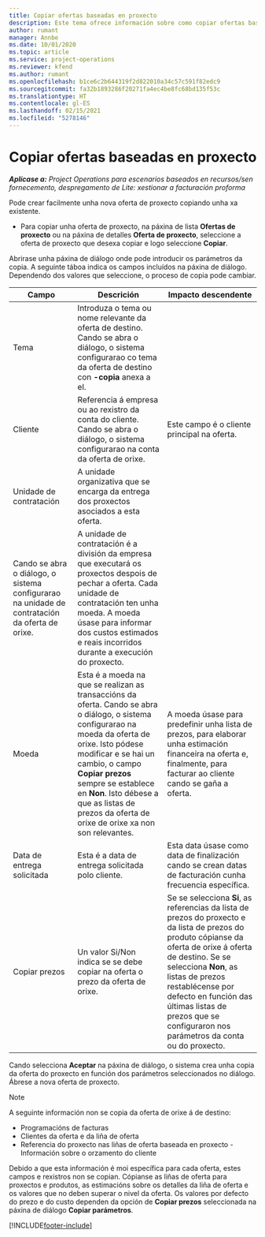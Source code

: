 ```yaml
---
title: Copiar ofertas baseadas en proxecto
description: Este tema ofrece información sobre como copiar ofertas baseadas en proxecto en Project Operations.
author: rumant
manager: Annbe
ms.date: 10/01/2020
ms.topic: article
ms.service: project-operations
ms.reviewer: kfend
ms.author: rumant
ms.openlocfilehash: b1ce6c2b644319f2d822010a34c57c591f82edc9
ms.sourcegitcommit: fa32b1893286f20271fa4ec4be8fc68bd135f53c
ms.translationtype: HT
ms.contentlocale: gl-ES
ms.lasthandoff: 02/15/2021
ms.locfileid: "5278146"
---
```

# <a name="copy-project-based-quotes"></a>Copiar ofertas baseadas en proxecto

_**Aplícase a:** Project Operations para escenarios baseados en recursos/sen fornecemento, despregamento de Lite: xestionar a facturación proforma_

Pode crear facilmente unha nova oferta de proxecto copiando unha xa existente. 

- Para copiar unha oferta de proxecto, na páxina de lista **Ofertas de proxecto** ou na páxina de detalles **Oferta de proxecto**, seleccione a oferta de proxecto que desexa copiar e logo seleccione **Copiar**.

Abrirase unha páxina de diálogo onde pode introducir os parámetros da copia. A seguinte táboa indica os campos incluídos na páxina de diálogo. Dependendo dos valores que seleccione, o proceso de copia pode cambiar.

| **Campo** | **Descrición** | **Impacto descendente** |
| --- | --- | --- |
| Tema | Introduza o tema ou nome relevante da oferta de destino. Cando se abra o diálogo, o sistema configurarao co tema da oferta de destino con **-copia** anexa a el. | |
| Cliente | Referencia á empresa ou ao rexistro da conta do cliente. Cando se abra o diálogo, o sistema configurarao na conta da oferta de orixe. | Este campo é o cliente principal na oferta. |
| Unidade de contratación | A unidade organizativa que se encarga da entrega dos proxectos asociados a esta oferta.
Cando se abra o diálogo, o sistema configurarao na unidade de contratación da oferta de orixe. | A unidade de contratación é a división da empresa que executará os proxectos despois de pechar a oferta. Cada unidade de contratación ten unha moeda. A moeda úsase para informar dos custos estimados e reais incorridos durante a execución do proxecto. |
| Moeda | Esta é a moeda na que se realizan as transaccións da oferta. Cando se abra o diálogo, o sistema configurarao na moeda da oferta de orixe. Isto pódese modificar e se hai un cambio, o campo **Copiar prezos** sempre se establece en **Non**. Isto débese a que as listas de prezos da oferta de orixe de orixe xa non son relevantes. | A moeda úsase para predefinir unha lista de prezos, para elaborar unha estimación financeira na oferta e, finalmente, para facturar ao cliente cando se gaña a oferta. |
| Data de entrega solicitada | Esta é a data de entrega solicitada polo cliente. | Esta data úsase como data de finalización cando se crean datas de facturación cunha frecuencia específica. |
| Copiar prezos | Un valor Si/Non indica se se debe copiar na oferta o prezo da oferta de orixe. | Se se selecciona **Si**, as referencias da lista de prezos do proxecto e da lista de prezos do produto cópianse da oferta de orixe á oferta de destino. Se se selecciona **Non**, as listas de prezos restablécense por defecto en función das últimas listas de prezos que se configuraron nos parámetros da conta ou do proxecto. |

Cando selecciona **Aceptar** na páxina de diálogo, o sistema crea unha copia da oferta do proxecto en función dos parámetros seleccionados no diálogo. Ábrese a nova oferta de proxecto. 

> [!NOTE]
> A seguinte información non se copia da oferta de orixe á de destino:
>
> - Programacións de facturas
> - Clientes da oferta e da liña de oferta
> - Referencia do proxecto nas liñas de oferta baseada en proxecto -Información sobre o orzamento do cliente
>
>Debido a que esta información é moi específica para cada oferta, estes campos e rexistros non se copian. Cópianse as liñas de oferta para proxectos e produtos, as estimacións sobre os detalles da liña de oferta e os valores que no deben superar o nivel da oferta. Os valores por defecto do prezo e do custo dependen da opción de **Copiar prezos** seleccionada na páxina de diálogo **Copiar parámetros**.


[!INCLUDE[footer-include](../includes/footer-banner.md)]